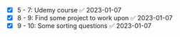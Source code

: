 - [x] 5 - 7: Udemy course ✅ 2023-01-07
- [x] 8 - 9: Find some project to work upon ✅ 2023-01-07
- [x] 9 - 10: Some sorting questions ✅ 2023-01-07